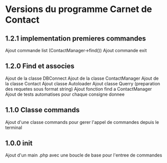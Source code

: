 # Versions du programme Carnet de Contact

## 1.2.1 implementation premieres commandes

Ajout commande list (ContactManager->find())
Ajout commande exit

## 1.2.0 Find et associes

Ajout de la classe DBConnect
Ajout de la classe ContactManager
Ajout de la classe Contact
Ajout classe Autoloader
Ajout classe Querry (preparation des requetes sous format string)
Ajout fonction find a ContactManager
Ajout de tests automatises pour chaque consigne donnee

## 1.1.0 Classe commands

Ajout d'une classe commands pour gerer l'appel de commandes depuis le terminal

## 1.0.0 init

Ajout d'un main .php avec une boucle de base pour l'entree de commandes